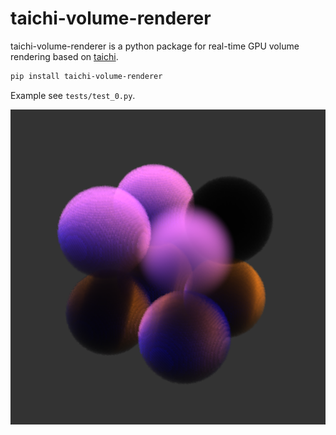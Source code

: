 # taichi-volume-renderer
taichi-volume-renderer is a python package for real-time GPU volume rendering based on [taichi](https://github.com/taichi-dev/taichi).

```bash
pip install taichi-volume-renderer
```

Example see `tests/test_0.py`.

![0](/images/0.png)
